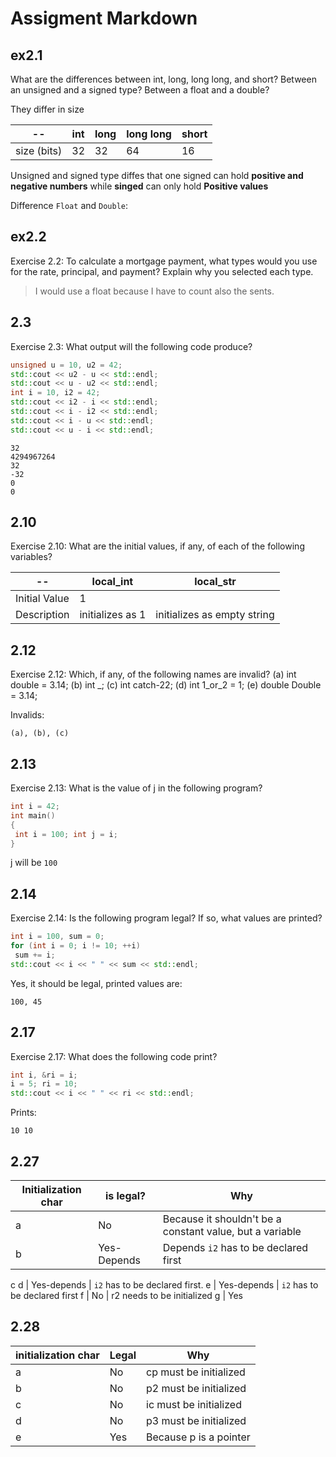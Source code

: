 # Assigment Markdown

## ex2.1

What are the differences between int, long, long long,
and short? Between an unsigned and a signed type? Between a 
float and a double?


They differ in size

| --          | int | long | long long | short |
| ----------- | --- | ---- | --------- | ----- |
| size (bits) | 32  | 32   | 64        | 16    |


Unsigned and signed type diffes that one  signed can hold **positive and negative numbers** while **singed** can only hold **Positive values**

Difference `Float` and `Double`:



## ex2.2

Exercise 2.2: To calculate a mortgage payment, what types 
would you use for the rate, principal, and payment? Explain why you 
selected each type.

> I would use a float because I have to count also the 
sents.

## 2.3

Exercise 2.3: What output will the following code 
produce?

```cpp
unsigned u = 10, u2 = 42;
std::cout << u2 - u << std::endl;
std::cout << u - u2 << std::endl;
int i = 10, i2 = 42;
std::cout << i2 - i << std::endl;
std::cout << i - i2 << std::endl;
std::cout << i - u << std::endl;
std::cout << u - i << std::endl;
```

```
32
4294967264
32
-32
0
0
```


## 2.10
Exercise 2.10: What are the initial values, if any, of each 
of the following
variables?

| --            | local_int        | local_str                   |
| ------------- | ---------------- | --------------------------- |
| Initial Value | 1                |                             |
| Description   | initializes as 1 | initializes as empty string |



## 2.12

Exercise 2.12: Which, if any, of the following names are 
invalid? (a) int double = 3.14; (b) int _; (c) int 
catch-22; (d) int 1_or_2 = 1; (e) double Double = 3.14;


Invalids:

```
(a), (b), (c)
```

## 2.13

Exercise 2.13: What is the value of j in the following 
program?

```cpp
int i = 42;
int main()
{
 int i = 100; int j = i;
}
```


j will be `100`


## 2.14

Exercise 2.14: Is the following program legal? If so, what 
values are printed?

```cpp
int i = 100, sum = 0;
for (int i = 0; i != 10; ++i)
 sum += i;
std::cout << i << " " << sum << std::endl;
```

Yes, it should be legal, printed values are:

```
100, 45
```


## 2.17

Exercise 2.17: What does the following code print?

```cpp
int i, &ri = i;
i = 5; ri = 10;
std::cout << i << " " << ri << std::endl;
```

Prints:

```
10 10
```



## 2.27

| Initialization char | is legal?   | Why                                                       |
| ------------------- | ----------- | --------------------------------------------------------- |
| a                   | No          | Because it shouldn't be a constant value,  but a variable |
| b                   | Yes-Depends | Depends `i2` has to be declared first                     |
c
d | Yes-depends | `i2` has to be declared first. 
e | Yes-depends | `i2` has to be declared first
f | No | r2 needs to be initialized
g | Yes 


## 2.28

| initialization char | Legal | Why                    |
| ------------------- | ----- | ---------------------- |
| a                   | No    | cp must be initialized |
| b                   | No    | p2 must be initialized |
| c                   | No    | ic must be initialized |
| d                   | No    | p3 must be initialized |
| e                   | Yes   | Because p is a pointer |






